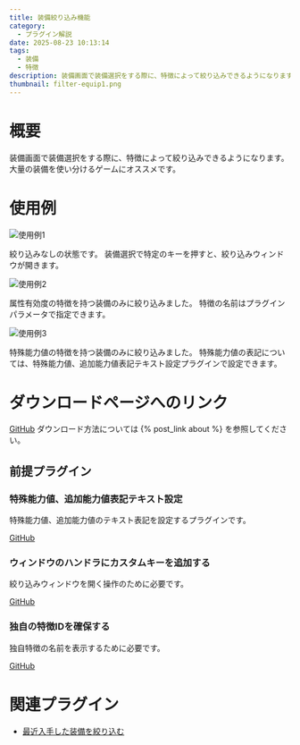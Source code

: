 ```yaml
---
title: 装備絞り込み機能
category:
  - プラグイン解説
date: 2025-08-23 10:13:14
tags:
  - 装備
  - 特徴
description: 装備画面で装備選択をする際に、特徴によって絞り込みできるようになります。
thumbnail: filter-equip1.png
---
```


# 概要

装備画面で装備選択をする際に、特徴によって絞り込みできるようになります。
大量の装備を使い分けるゲームにオススメです。

# 使用例

![使用例1](filter-equip1.png "使用例 絞り込みなしの状態")

絞り込みなしの状態です。
装備選択で特定のキーを押すと、絞り込みウィンドウが開きます。

![使用例2](filter-equip2.png "使用例 属性有効度の特徴のみに絞り込み")

属性有効度の特徴を持つ装備のみに絞り込みました。
特徴の名前はプラグインパラメータで指定できます。

![使用例3](filter-equip3.png "使用例 特殊能力値の特徴のみに絞り込み")

特殊能力値の特徴を持つ装備のみに絞り込みました。
特殊能力値の表記については、特殊能力値、追加能力値表記テキスト設定プラグインで設定できます。

# ダウンロードページへのリンク

[GitHub](https://github.com/elleonard/DarkPlasma-MZ-Plugins/blob/release/DarkPlasma_FilterEquip.js)
ダウンロード方法については {% post_link about %} を参照してください。

## 前提プラグイン

### 特殊能力値、追加能力値表記テキスト設定

特殊能力値、追加能力値のテキスト表記を設定するプラグインです。

[GitHub](https://github.com/elleonard/DarkPlasma-MZ-Plugins/blob/release/DarkPlasma_ParameterText.js)

### ウィンドウのハンドラにカスタムキーを追加する

絞り込みウィンドウを開く操作のために必要です。

[GitHub](https://github.com/elleonard/DarkPlasma-MZ-Plugins/blob/release/DarkPlasma_CustomKeyHandler.js)

### 独自の特徴IDを確保する

独自特徴の名前を表示するために必要です。

[GitHub](https://github.com/elleonard/DarkPlasma-MZ-Plugins/blob/release/DarkPlasma_AllocateUniqueTraitId.js)

# 関連プラグイン

- [最近入手した装備を絞り込む](https://github.com/elleonard/DarkPlasma-MZ-Plugins/blob/release/DarkPlasma_FilterEquip_RecentlyGained.js)
